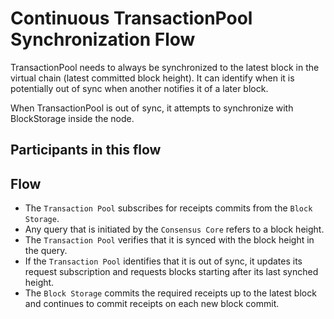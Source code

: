 # Continuous TransactionPool Synchronization Flow

TransactionPool needs to always be synchronized to the latest block in the virtual chain (latest committed block height). It can identify when it is potentially out of sync when another notifies it of a later block.

When TransactionPool is out of sync, it attempts to synchronize with BlockStorage inside the node.

## Participants in this flow

## Flow

* The `Transaction Pool` subscribes for receipts commits from the `Block Storage`.
* Any query that is initiated by the `Consensus Core` refers to a block height.
* The `Transaction Pool` verifies that it is synced with the block height in the query.
* If the `Transaction Pool` identifies that it is out of sync, it updates its request subscription and requests blocks starting after its last synched height.
* The `Block Storage` commits the required receipts up to the latest block and continues to commit receipts on each new block commit.
